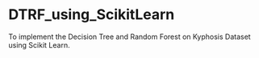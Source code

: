 # DTRF_using_ScikitLearn
To implement the Decision Tree and Random Forest on Kyphosis Dataset using Scikit Learn.
